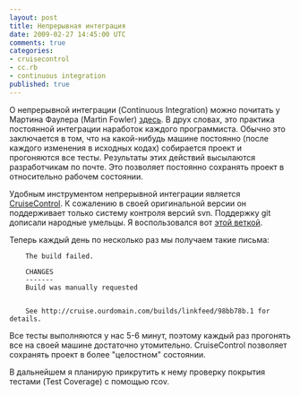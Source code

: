 ```yaml
---
layout: post
title: Непрерывная интеграция
date: 2009-02-27 14:45:00 UTC
comments: true
categories:
- cruisecontrol
- cc.rb
- continuous integration
published: true
---
```


О непрерывной интеграции (Continuous Integration) можно почитать у Мартина Фаулера (Martin Fowler) <a
href="http://martinfowler.com/articles/continuousIntegration.html">здесь</a>. В друх словах, это практика постоянной
интеграции наработок каждого программиста. Обычно это заключается в том, что на какой-нибудь машине постоянно (после
каждого изменения в исходных кодах) собирается проект и прогоняются все тесты. Результаты этих действий высылаются
разработчикам по почте. Это позволяет постоянно сохранять проект в относительно рабочем состоянии.

Удобным инструментом непрерывной интеграции является <a
href="http://cruisecontrolrb.thoughtworks.com">CruiseControl</a>. К сожалению в своей оригинальной версии он
поддерживает только систему контроля версий svn. Поддержку git дописали народные умельцы. Я воспользовался вот <a
href="http://github.com/p8/cruisecontrolrb/tree/master">этой веткой</a>.

Теперь каждый день по несколько раз мы получаем такие письма:

```
    The build failed.

    CHANGES
    -------
    Build was manually requested


    See http://cruise.ourdomain.com/builds/linkfeed/98bb78b.1 for details.
```

Все тесты выполняются у нас 5-6 минут, поэтому каждый раз прогонять все на своей машине достаточно утомительно.
CruiseControl позволяет сохранять проект в более "целостном" состоянии.

В дальнейшем я планирую прикрутить к нему проверку покрытия тестами (Test Coverage) с помощью rcov.
